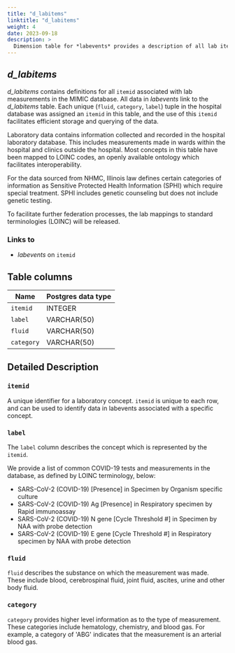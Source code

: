 ```yaml
---
title: "d_labitems"
linktitle: "d_labitems"
weight: 4
date: 2023-09-18
description: >
  Dimension table for *labevents* provides a description of all lab items.
---
```


## *d_labitems*

*d_labitems* contains definitions for all `itemid` associated with lab measurements in the MIMIC database. All data in *labevents* link to the *d_labitems* table. Each unique (`fluid`, `category`, `label`) tuple in the hospital database was assigned an `itemid` in this table, and the use of this `itemid` facilitates efficient storage and querying of the data.

Laboratory data contains information collected and recorded in the hospital laboratory database. This includes measurements made in wards within the hospital and clinics outside the hospital. Most concepts in this table have been mapped to LOINC codes, an openly available ontology which facilitates interoperability.

For the data sourced from NHMC, Illinois law defines certain categories of information as Sensitive Protected Health Information (SPHI) which require special treatment. SPHI includes genetic counseling but does not include genetic testing.

To facilitate further federation processes, the lab mappings to standard terminologies (LOINC)  will be released.

### Links to

* *labevents* on `itemid`

## Table columns

Name | Postgres data type
---- | ----
`itemid` | INTEGER
`label` | VARCHAR(50)
`fluid` | VARCHAR(50)
`category` | VARCHAR(50)

## Detailed Description

### `itemid`

A unique identifier for a laboratory concept. `itemid` is unique to each row, and can be used to identify data in labevents associated with a specific concept.

### `label`

The `label` column describes the concept which is represented by the `itemid`.

We provide a list of common COVID-19 tests and measurements in the database, as defined by LOINC terminology, below:

- SARS-CoV-2 (COVID-19) [Presence] in Specimen by Organism specific culture
- SARS-CoV-2 (COVID-19) Ag [Presence] in Respiratory specimen by Rapid immunoassay
- SARS-CoV-2 (COVID-19) N gene [Cycle Threshold #] in Specimen by NAA with probe detection
- SARS-CoV-2 (COVID-19) E gene [Cycle Threshold #] in Respiratory specimen by NAA with probe detection


### `fluid`

`fluid` describes the substance on which the measurement was made. These include blood, cerebrospinal fluid, joint fluid, ascites, urine and other body fluid.

### `category`

`category` provides higher level information as to the type of measurement. These categories include hematology, chemistry, and blood gas. For example, a category of 'ABG' indicates that the measurement is an arterial blood gas. 
